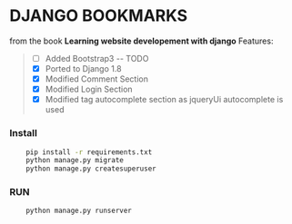 # DJANGO BOOKMARKS
from the book **Learning website developement with django**
Features:
> - [ ] Added Bootstrap3 -- TODO
> - [x] Ported to Django 1.8
> - [x] Modified Comment Section 
> - [x] Modified Login Section
> - [x] Modified tag autocomplete section as jqueryUi autocomplete is used

### Install
```bash
    pip install -r requirements.txt
    python manage.py migrate
    python manage.py createsuperuser
```

### RUN
```bash
    python manage.py runserver
```